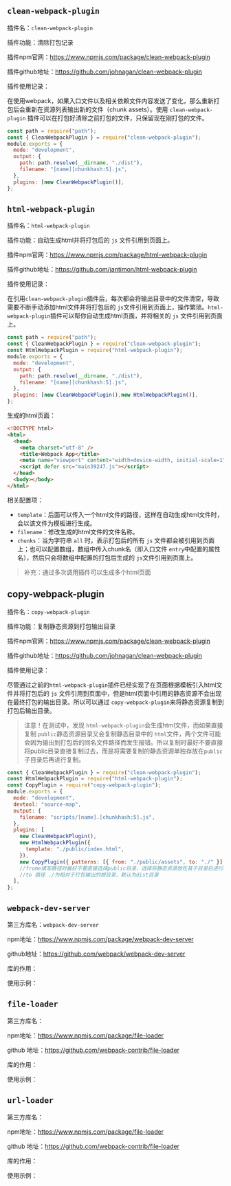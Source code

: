 ## `clean-webpack-plugin`

插件名：`clean-webpack-plugin`

插件功能：清除打包记录 

插件npm官网：https://www.npmjs.com/package/clean-webpack-plugin

插件github地址：https://github.com/johnagan/clean-webpack-plugin

插件使用记录：

在使用webpack，如果入口文件以及相关依赖文件内容发送了变化，那么重新打包后会重新在资源列表输出新的文件（chunk assets）。使用 `clean-webpack-plugin` 插件可以在打包好清除之前打包的文件，只保留现在刚打包的文件。

```js
const path = require("path");
const { CleanWebpackPlugin } = require("clean-webpack-plugin");
module.exports = {
  mode: "development",
  output: {
    path: path.resolve(__dirname, "./dist"),
    filename: "[name][chunkhash:5].js",
  },
  plugins: [new CleanWebpackPlugin()],
};

```

## `html-webpack-plugin`

插件名：`html-webpack-plugin`

插件功能：自动生成html并将打包后的 `js` 文件引用到页面上。 

插件npm官网：https://www.npmjs.com/package/html-webpack-plugin

插件github地址：https://github.com/jantimon/html-webpack-plugin

插件使用记录：

在引用`clean-webpack-plugin`插件后，每次都会将输出目录中的文件清空，导致需要不断手动添加html文件并将打包后的 `js`文件引用到页面上，操作繁琐。`html-webpack-plugin`插件可以帮你自动生成html页面，并将相关的 `js` 文件引用到页面上。

```js
const path = require("path");
const { CleanWebpackPlugin } = require("clean-webpack-plugin");
const HtmlWebpackPlugin = require("html-webpack-plugin");
module.exports = {
  mode: "development",
  output: {
    path: path.resolve(__dirname, "./dist"),
    filename: "[name][chunkhash:5].js",
  },
  plugins: [new CleanWebpackPlugin(),new HtmlWebpackPlugin()],
};
```

生成的html页面：

```html
<!DOCTYPE html>
<html>
  <head>
    <meta charset="utf-8" />
    <title>Webpack App</title>
    <meta name="viewport" content="width=device-width, initial-scale=1" />
    <script defer src="main39247.js"></script>
  </head>
  <body></body>
</html>
```

相关配置项：

* `template`：后面可以传入一个html文件的路径，这样在自动生成html文件时，会以该文件为模板进行生成。
* `filename`：修改生成的html文件的文件名称。
* `chunks`：当为字符串 `all` 时，表示打包后的所有 `js` 文件都会被引用到页面上；也可以配置数组，数组中传入chunk名（即入口文件 `entry`中配置的属性名），然后只会将数组中配置的打包后生成的 `js`文件引用到页面上。

> 补充：通过多次调用插件可以生成多个html页面

## copy-webpack-plugin

插件名：`copy-webpack-plugin`

插件功能：复制静态资源到打包输出目录 

插件npm官网：https://www.npmjs.com/package/clean-webpack-plugin

插件github地址：https://github.com/johnagan/clean-webpack-plugin

插件使用记录：

尽管通过之前的`html-webpack-plugin`插件已经实现了在页面根据模板引入html文件并将打包后的 `js` 文件引用到页面中，但是html页面中引用的静态资源不会出现在最终打包的输出目录。所以可以通过 `copy-webpack-plugin`来将静态资源复制到打包后输出目录。

> 注意！在测试中，发现 `html-webpack-plugin`会生成html文件，而如果直接复制 `public`静态资源目录又会复制静态目录中的 `html`文件，两个文件可能会因为输出到打包后的同名文件路径而发生报错。所以复制时最好不要直接将public目录直接复制过去，而是将需要复制的静态资源单独存放在`public`子目录后再进行复制。

```js
const { CleanWebpackPlugin } = require("clean-webpack-plugin");
const HtmlWebpackPlugin = require("html-webpack-plugin");
const CopyPlugin = require("copy-webpack-plugin");
module.exports = {
  mode: "development",
  devtool: "source-map",
  output: {
    filename: "scripts/[name].[chunkhash:5].js",
  },
  plugins: [
    new CleanWebpackPlugin(),
    new HtmlWebpackPlugin({
      template: "./public/index.html",
    }),
    new CopyPlugin({ patterns: [{ from: "./public/assets", to: "./" }] }),
    //frome填写路径时最好不要直接选择public目录，选择将静态资源放在其子目录后进行移动
    //to 路径 ./为相对于打包输出的根目录，默认为dist目录
  ],
};
```

## `webpack-dev-server`

第三方库名：`webpack-dev-server`

npm地址：https://www.npmjs.com/package/webpack-dev-server

github地址：https://github.com/webpack/webpack-dev-server

库的作用：

使用示例：

## `file-loader`

第三方库名：

npm地址：https://www.npmjs.com/package/file-loader

github 地址：https://github.com/webpack-contrib/file-loader

库的作用：

使用示例：

## `url-loader`

第三方库名：

npm地址：https://www.npmjs.com/package/file-loader

github 地址：https://github.com/webpack-contrib/file-loader

库的作用：

使用示例：

